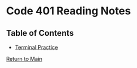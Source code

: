 # Code 401 Reading Notes

## Table of Contents

- [Terminal Practice](https://rogermreyes.github.io/Reading-Notes/terminal-practice)


[Return to Main](https://rogermreyes.github.io/Reading-Notes)